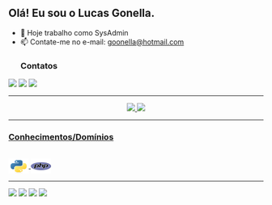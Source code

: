 ## Olá! Eu sou o Lucas Gonella.

- 🔭 Hoje trabalho como SysAdmin
- 📫 Contate-me no e-mail: goonella@hotmail.com
  ### Contatos

<div> 
    <a href="https://www.linkedin.com/in/lucasgonella/" target="_blank"><img src="https://img.shields.io/badge/-LinkedIn-%230077B5?style=for-the-badge&logo=linkedin&logoColor=white" target="_blank"></a> 
  <a href="https://instagram.com/lucasgonella_" target="_blank"><img src="https://img.shields.io/badge/-Instagram-%23E4405F?style=for-the-badge&logo=instagram&logoColor=white" target="_blank"></a>
  <a href = "mailto:goonella@hotmail.com"><img src="https://img.shields.io/badge/Microsoft_Outlook-0078D4?style=for-the-badge&logo=microsoft-outlook&logoColor=white" target="_blank"></a>
  

 
  
 
</div>

___

<div align="center">
  <a href="https://github.com/lucasgonella">
  <img height="180em" src="https://github-readme-stats.vercel.app/api?username=lucasgonella&show_icons=true&theme=dracula&include_all_commits=true&count_private=true"/>
  <img height="180em" src="https://github-readme-stats.vercel.app/api/top-langs/?username=lucasgonella&layout=compact&langs_count=7&theme=dracula"/>
</div>

___
  

  ### Conhecimentos/Domínios 
  
  <div style="display: inline_block"><br>
  
  <img align="center" alt="Python" height="30" width="40" src="https://raw.githubusercontent.com/devicons/devicon/master/icons/python/python-original.svg">
  <img align="center" alt="PHP" height="30" width="40" src="https://raw.githubusercontent.com/devicons/devicon/master/icons/php/php-original.svg">
  
  


</div>
 
 --- 
  
 
<div>
  <a href="https://pt.wikipedia.org/wiki/Linux" target="_blank"><img src="https://img.shields.io/badge/Ubuntu-E95420?style=for-the-badge&logo=ubuntu&logoColor=white" target="_blank"></a>
   <a href="https://pt.wikipedia.org/wiki/Microsoft_Windows" target="_blank"><img src="https://img.shields.io/badge/Windows-0078D6?style=for-the-badge&logo=windows&logoColor=white" target="_blank"></a>
  <a href="https://docs.microsoft.com/pt-br/powershell/scripting/overview?view=powershell-7.2" target="_blank"><img src="https://img.shields.io/badge/powershell-5391FE?style=for-the-badge&logo=powershell&logoColor=white" target="_blank"></a>
   <a href="https://pt.wikipedia.org/wiki/Microsoft_Office" target="_blank"><img src="https://img.shields.io/badge/Microsoft_Office-D83B01?style=for-the-badge&logo=microsoft-office&logoColor=white" target="_blank"></a>


  
</div>



